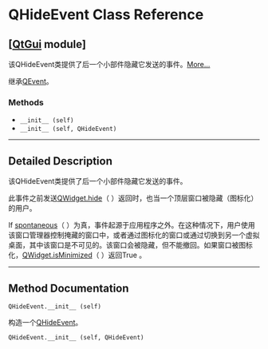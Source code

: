 # QHideEvent Class Reference

## [[QtGui](index.htm) module]

该QHideEvent类提供了后一个小部件隐藏它发送的事件。[More...](#details)

继承[QEvent](qevent.html)。

### Methods

*   `__init__ (self)`
*   `__init__ (self, QHideEvent)`

* * *

## Detailed Description

该QHideEvent类提供了后一个小部件隐藏它发送的事件。

此事件之前发送[QWidget.hide](qwidget.html#hide)（ ）返回时，也当一个顶层窗口被隐藏（图标化）的用户。

If [spontaneous](qevent.html#spontaneous)（ ）为真，事件起源于应用程序之外。在这种情况下，用户使用该窗口管理器控制掩藏的窗口中，或者通过图标化的窗口或通过切换到另一个虚拟桌面，其中该窗口是不可见的。该窗口会被隐藏，但不能撤回。如果窗口被图标化，[QWidget.isMinimized](qwidget.html#minimized-prop)（ ）返回True 。

* * *

## Method Documentation

```
QHideEvent.__init__ (self)
```

构造一个[QHideEvent](qhideevent.html)。

```
QHideEvent.__init__ (self, QHideEvent)
```